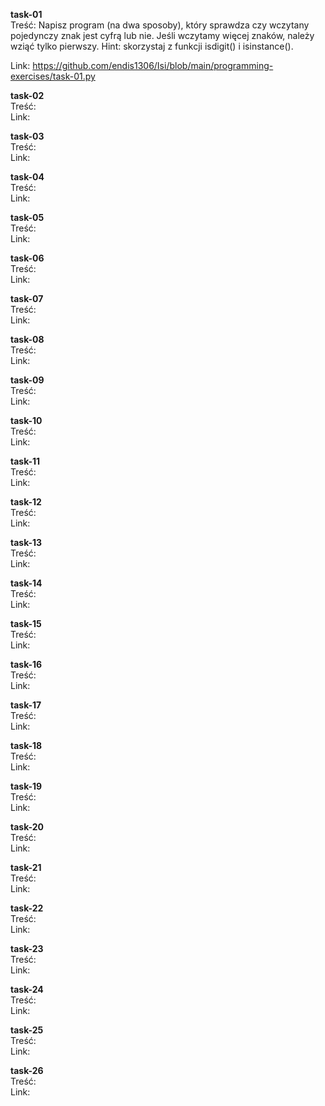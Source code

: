 **task-01**  
Treść:
Napisz program (na dwa sposoby), który sprawdza czy wczytany pojedynczy znak jest cyfrą lub nie. Jeśli wczytamy więcej znaków, należy wziąć tylko pierwszy.
Hint: skorzystaj z funkcji isdigit() i isinstance().

Link: https://github.com/endis1306/Isi/blob/main/programming-exercises/task-01.py

**task-02**  
Treść:  
Link:  

**task-03**  
Treść:  
Link:  

**task-04**  
Treść:  
Link:  

**task-05**  
Treść:  
Link:  

**task-06**  
Treść:  
Link:  

**task-07**  
Treść:  
Link:  

**task-08**  
Treść:  
Link:  

**task-09**  
Treść:  
Link:  

**task-10**  
Treść:  
Link:  

**task-11**  
Treść:  
Link:  

**task-12**  
Treść:  
Link:  

**task-13**  
Treść:  
Link:  

**task-14**  
Treść:  
Link:  

**task-15**  
Treść:  
Link:  

**task-16**  
Treść:  
Link:  

**task-17**  
Treść:  
Link:  

**task-18**  
Treść:  
Link:  

**task-19**  
Treść:  
Link:  

**task-20**  
Treść:  
Link:  

**task-21**  
Treść:  
Link:  

**task-22**  
Treść:  
Link:  

**task-23**  
Treść:  
Link:  

**task-24**  
Treść:  
Link:  

**task-25**  
Treść:  
Link:  

**task-26**  
Treść:  
Link:
